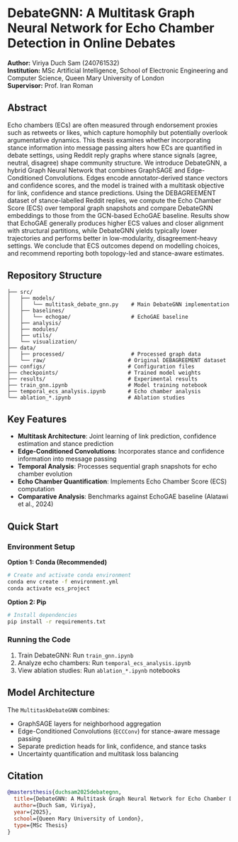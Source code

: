 # DebateGNN: A Multitask Graph Neural Network for Echo Chamber Detection in Online Debates

**Author:** Viriya Duch Sam (240761532)  
**Institution:** MSc Artificial Intelligence, School of Electronic Engineering and Computer Science, Queen Mary University of London  
**Supervisor:** Prof. Iran Roman

## Abstract

Echo chambers (ECs) are often measured through endorsement proxies such as retweets or likes, which capture homophily but potentially overlook argumentative dynamics. This thesis examines whether incorporating stance information into message passing alters how ECs are quantified in debate settings, using Reddit reply graphs where stance signals (agree, neutral, disagree) shape community structure. We introduce DebateGNN, a hybrid Graph Neural Network that combines GraphSAGE and Edge-Conditioned Convolutions. Edges encode annotator-derived stance vectors and confidence scores, and the model is trained with a multitask objective for link, confidence and stance predictions. Using the DEBAGREEMENT dataset of stance-labelled Reddit replies, we compute the Echo Chamber Score (ECS) over temporal graph snapshots and compare DebateGNN embeddings to those from the GCN-based EchoGAE baseline. Results show that EchoGAE generally produces higher ECS values and closer alignment with structural partitions, while DebateGNN yields typically lower trajectories and performs better in low-modularity, disagreement-heavy settings. We conclude that ECS outcomes depend on modelling choices, and recommend reporting both topology-led and stance-aware estimates.

## Repository Structure

```
├── src/
│   ├── models/
│   │   └── multitask_debate_gnn.py    # Main DebateGNN implementation
│   ├── baselines/
│   │   └── echogae/                   # EchoGAE baseline
│   ├── analysis/
│   ├── modules/
│   ├── utils/
│   └── visualization/
├── data/
│   ├── processed/                     # Processed graph data
│   └── raw/                          # Original DEBAGREEMENT dataset
├── configs/                          # Configuration files
├── checkpoints/                      # Trained model weights
├── results/                          # Experimental results
├── train_gnn.ipynb                   # Model training notebook
├── temporal_ecs_analysis.ipynb       # Echo chamber analysis
└── ablation_*.ipynb                  # Ablation studies
```

## Key Features

- **Multitask Architecture**: Joint learning of link prediction, confidence estimation and stance prediction
- **Edge-Conditioned Convolutions**: Incorporates stance and confidence information into message passing
- **Temporal Analysis**: Processes sequential graph snapshots for echo chamber evolution
- **Echo Chamber Quantification**: Implements Echo Chamber Score (ECS) computation
- **Comparative Analysis**: Benchmarks against EchoGAE baseline (Alatawi et al., 2024)

## Quick Start

### Environment Setup

**Option 1: Conda (Recommended)**
```bash
# Create and activate conda environment
conda env create -f environment.yml
conda activate ecs_project
```

**Option 2: Pip**
```bash
# Install dependencies
pip install -r requirements.txt
```

### Running the Code

1. Train DebateGNN: Run `train_gnn.ipynb`
2. Analyze echo chambers: Run `temporal_ecs_analysis.ipynb`
3. View ablation studies: Run `ablation_*.ipynb` notebooks

## Model Architecture

The `MultitaskDebateGNN` combines:
- GraphSAGE layers for neighborhood aggregation
- Edge-Conditioned Convolutions (`ECCConv`) for stance-aware message passing
- Separate prediction heads for link, confidence, and stance tasks
- Uncertainty quantification and multitask loss balancing

## Citation

```bibtex
@mastersthesis{duchsam2025debategnn,
  title={DebateGNN: A Multitask Graph Neural Network for Echo Chamber Detection in Online Debates},
  author={Duch Sam, Viriya},
  year={2025},
  school={Queen Mary University of London},
  type={MSc Thesis}
}
```
